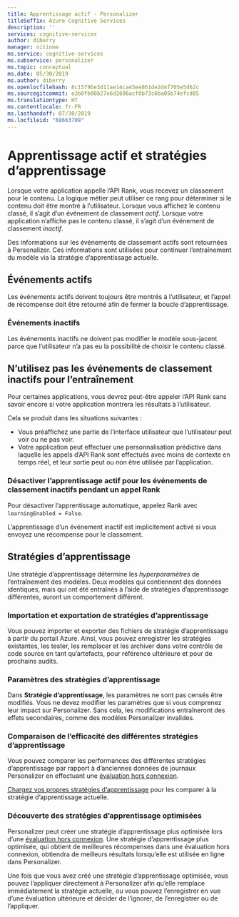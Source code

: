 ```yaml
---
title: Apprentissage actif - Personalizer
titleSuffix: Azure Cognitive Services
description: ''
services: cognitive-services
author: diberry
manager: nitinme
ms.service: cognitive-services
ms.subservice: personalizer
ms.topic: conceptual
ms.date: 05/30/2019
ms.author: diberry
ms.openlocfilehash: 8c1579be3d11ae14ca45ee861de2d4f705e5d62c
ms.sourcegitcommit: e3b0fb00b27e6d2696acf0b73c6ba05b74efcd85
ms.translationtype: HT
ms.contentlocale: fr-FR
ms.lasthandoff: 07/30/2019
ms.locfileid: "68663708"
---
```

# <a name="active-learning-and-learning-policies"></a>Apprentissage actif et stratégies d’apprentissage 

Lorsque votre application appelle l’API Rank, vous recevez un classement pour le contenu. La logique métier peut utiliser ce rang pour déterminer si le contenu doit être montré à l’utilisateur. Lorsque vous affichez le contenu classé, il s’agit d’un événement de classement _actif_. Lorsque votre application n’affiche pas le contenu classé, il s’agit d’un événement de classement _inactif_. 

Des informations sur les événements de classement actifs sont retournées à Personalizer. Ces informations sont utilisées pour continuer l’entraînement du modèle via la stratégie d’apprentissage actuelle.

## <a name="active-events"></a>Événements actifs

Les événements actifs doivent toujours être montrés à l’utilisateur, et l’appel de récompense doit être retourné afin de fermer la boucle d’apprentissage. 

### <a name="inactive-events"></a>Événements inactifs 

Les événements inactifs ne doivent pas modifier le modèle sous-jacent parce que l’utilisateur n’a pas eu la possibilité de choisir le contenu classé.

## <a name="dont-train-with-inactive-rank-events"></a>N’utilisez pas les événements de classement inactifs pour l’entraînement 

Pour certaines applications, vous devrez peut-être appeler l’API Rank sans savoir encore si votre application montrera les résultats à l’utilisateur. 

Cela se produit dans les situations suivantes :

* Vous préaffichez une partie de l’interface utilisateur que l’utilisateur peut voir ou ne pas voir. 
* Votre application peut effectuer une personnalisation prédictive dans laquelle les appels d’API Rank sont effectués avec moins de contexte en temps réel, et leur sortie peut ou non être utilisée par l’application. 

### <a name="disable-active-learning-for-inactive-rank-events-during-rank-call"></a>Désactiver l’apprentissage actif pour les événements de classement inactifs pendant un appel Rank

Pour désactiver l’apprentissage automatique, appelez Rank avec `learningEnabled = False`.

L’apprentissage d’un événement inactif est implicitement activé si vous envoyez une récompense pour le classement.

## <a name="learning-policies"></a>Stratégies d’apprentissage

Une stratégie d’apprentissage détermine les *hyperparamètres* de l’entraînement des modèles. Deux modèles qui contiennent des données identiques, mais qui ont été entraînés à l’aide de stratégies d’apprentissage différentes, auront un comportement différent.

### <a name="importing-and-exporting-learning-policies"></a>Importation et exportation de stratégies d’apprentissage

Vous pouvez importer et exporter des fichiers de stratégie d’apprentissage à partir du portail Azure. Ainsi, vous pouvez enregistrer les stratégies existantes, les tester, les remplacer et les archiver dans votre contrôle de code source en tant qu’artefacts, pour référence ultérieure et pour de prochains audits.

### <a name="learning-policy-settings"></a>Paramètres des stratégies d’apprentissage

Dans **Stratégie d’apprentissage**, les paramètres ne sont pas censés être modifiés. Vous ne devez modifier les paramètres que si vous comprenez leur impact sur Personalizer. Sans cela, les modifications entraîneront des effets secondaires, comme des modèles Personalizer invalides.

### <a name="comparing-effectiveness-of-learning-policies"></a>Comparaison de l’efficacité des différentes stratégies d’apprentissage

Vous pouvez comparer les performances des différentes stratégies d’apprentissage par rapport à d’anciennes données de journaux Personalizer en effectuant une [évaluation hors connexion](concepts-offline-evaluation.md).

[Chargez vos propres stratégies d’apprentissage](how-to-offline-evaluation.md) pour les comparer à la stratégie d’apprentissage actuelle.

### <a name="discovery-of-optimized-learning-policies"></a>Découverte des stratégies d’apprentissage optimisées

Personalizer peut créer une stratégie d’apprentissage plus optimisée lors d’une [évaluation hors connexion](how-to-offline-evaluation.md). Une stratégie d’apprentissage plus optimisée, qui obtient de meilleures récompenses dans une évaluation hors connexion, obtiendra de meilleurs résultats lorsqu’elle est utilisée en ligne dans Personalizer.

Une fois que vous avez créé une stratégie d’apprentissage optimisée, vous pouvez l’appliquer directement à Personalizer afin qu’elle remplace immédiatement la stratégie actuelle, ou vous pouvez l’enregistrer en vue d’une évaluation ultérieure et décider de l’ignorer, de l’enregistrer ou de l’appliquer.